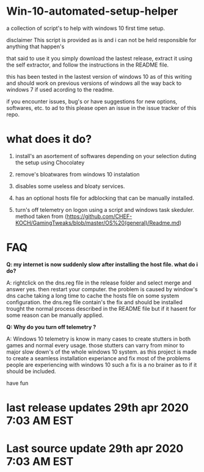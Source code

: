# Win-10-automated-setup-helper
a collection of script's to help with windows 10 first time setup.

disclaimer
This script is provided as is and i can not be held responsible for anything that happen's

that said to use it you simply download the lastest release, extract it using  the self extractor, and follow the instructions in the README file. 

this has been tested in the lastest version of windows 10 as of this writing and should work on previous versions of windows all the way back to windows 7 if used acording to the readme.

if you encounter issues, bug's or have suggestions for new options, softwares, etc. to ad to this please open an issue in the issue tracker of this repo.

# what does it do?
 1. install's an asortement of softwares depending on your selection duting the setup using Chocolatey
 
 2. remove's bloatwares from windows 10 instalation
 
 3. disables some useless and bloaty services.
 
 4. has an optional hosts file for adblocking that can be manually installed.
 
 5. turn's off telemetry on logon using a script and windows task skeduler. method taken from 
 (https://github.com/CHEF-KOCH/GamingTweaks/blob/master/OS%20(general)/Readme.md)

# FAQ
**Q: my internet is now suddenly slow after installing the host file. what do i do?**

A: rightclick on the dns.reg file in the release folder and select merge and answer yes. then restart your computer. the problem is caused by window's dns cache taking a long time to cache the hosts file on some system configuration. the dns.reg file contain's the fix and should be installed trought the normal process described in the README file but if it hasent for some reason can be manually applied.

**Q: Why do you turn off telemetry ?**

A: Windows 10 telemetry is know in many cases to create stutters in both games and normal every usage. those stutters can varry from minor to major slow down's of the whole windows 10 system. as this project is made to create a seamless installation experiance and fix most of the problems people are experiencing with windows 10 such a fix is a no brainer as to if it should be included.

have fun

# last release updates 29th apr 2020 7:03 AM EST
# Last source update 29th apr 2020 7:03 AM EST
